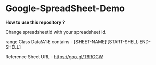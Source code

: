 # Google-SpreadSheet-Demo
**How to use this repository ?**

Change spreadsheetId with your spreadsheet id.

range  Class Data!A1:E contains - [SHEET-NAME]![START-SHELL:END-SHELL]



Reference Sheet URL - https://goo.gl/T6ROCW
